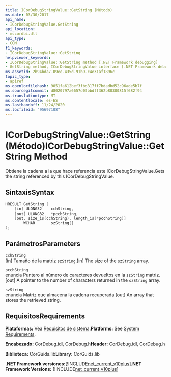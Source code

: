 ```yaml
---
title: ICorDebugStringValue::GetString (Método)
ms.date: 03/30/2017
api_name:
- ICorDebugStringValue.GetString
api_location:
- mscordbi.dll
api_type:
- COM
f1_keywords:
- ICorDebugStringValue::GetString
helpviewer_keywords:
- ICorDebugStringValue::GetString method [.NET Framework debugging]
- GetString method, ICorDebugStringValue interface [.NET Framework debugging]
ms.assetid: 2b94bda7-09ee-435d-91b9-c4e31af1896c
topic_type:
- apiref
ms.openlocfilehash: 9051fa612bef3fbd817ff7bdadbd52c96ade5b7f
ms.sourcegitcommit: d8020797a6657d0fbbdff362b80300815f682f94
ms.translationtype: MT
ms.contentlocale: es-ES
ms.lasthandoff: 11/24/2020
ms.locfileid: "95697108"
---
```

# <a name="icordebugstringvaluegetstring-method"></a><span data-ttu-id="5bb3e-102">ICorDebugStringValue::GetString (Método)</span><span class="sxs-lookup"><span data-stu-id="5bb3e-102">ICorDebugStringValue::GetString Method</span></span>

<span data-ttu-id="5bb3e-103">Obtiene la cadena a la que hace referencia este ICorDebugStringValue.</span><span class="sxs-lookup"><span data-stu-id="5bb3e-103">Gets the string referenced by this ICorDebugStringValue.</span></span>  
  
## <a name="syntax"></a><span data-ttu-id="5bb3e-104">Sintaxis</span><span class="sxs-lookup"><span data-stu-id="5bb3e-104">Syntax</span></span>  
  
```cpp  
HRESULT GetString (  
    [in] ULONG32    cchString,  
    [out] ULONG32   *pcchString,  
    [out, size_is(cchString), length_is(*pcchString)]
        WCHAR       szString[]  
);  
```  
  
## <a name="parameters"></a><span data-ttu-id="5bb3e-105">Parámetros</span><span class="sxs-lookup"><span data-stu-id="5bb3e-105">Parameters</span></span>  

 `cchString`  
 <span data-ttu-id="5bb3e-106">[in] Tamaño de la matriz `szString`.</span><span class="sxs-lookup"><span data-stu-id="5bb3e-106">[in] The size of the `szString` array.</span></span>  
  
 `pcchString`  
 <span data-ttu-id="5bb3e-107">enuncia Puntero al número de caracteres devueltos en la `szString` matriz.</span><span class="sxs-lookup"><span data-stu-id="5bb3e-107">[out] A pointer to the number of characters returned in the `szString` array.</span></span>  
  
 `szString`  
 <span data-ttu-id="5bb3e-108">enuncia Matriz que almacena la cadena recuperada.</span><span class="sxs-lookup"><span data-stu-id="5bb3e-108">[out] An array that stores the retrieved string.</span></span>  
  
## <a name="requirements"></a><span data-ttu-id="5bb3e-109">Requisitos</span><span class="sxs-lookup"><span data-stu-id="5bb3e-109">Requirements</span></span>  

 <span data-ttu-id="5bb3e-110">**Plataformas:** Vea [Requisitos de sistema](../../get-started/system-requirements.md).</span><span class="sxs-lookup"><span data-stu-id="5bb3e-110">**Platforms:** See [System Requirements](../../get-started/system-requirements.md).</span></span>  
  
 <span data-ttu-id="5bb3e-111">**Encabezado:** CorDebug.idl, CorDebug.h</span><span class="sxs-lookup"><span data-stu-id="5bb3e-111">**Header:** CorDebug.idl, CorDebug.h</span></span>  
  
 <span data-ttu-id="5bb3e-112">**Biblioteca:** CorGuids.lib</span><span class="sxs-lookup"><span data-stu-id="5bb3e-112">**Library:** CorGuids.lib</span></span>  
  
 <span data-ttu-id="5bb3e-113">**.NET Framework versiones:**[!INCLUDE[net_current_v10plus](../../../../includes/net-current-v10plus-md.md)]</span><span class="sxs-lookup"><span data-stu-id="5bb3e-113">**.NET Framework Versions:** [!INCLUDE[net_current_v10plus](../../../../includes/net-current-v10plus-md.md)]</span></span>
